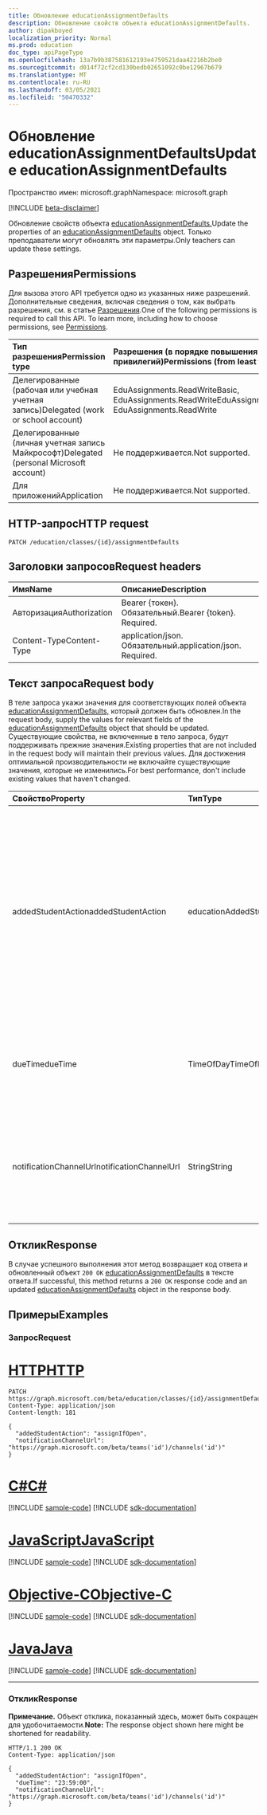 ```yaml
---
title: Обновление educationAssignmentDefaults
description: Обновление свойств объекта educationAssignmentDefaults.
author: dipakboyed
localization_priority: Normal
ms.prod: education
doc_type: apiPageType
ms.openlocfilehash: 13a7b9b387581612193e4759521daa42216b2be0
ms.sourcegitcommit: d014f72cf2cd130bedb02651092c0be12967b679
ms.translationtype: MT
ms.contentlocale: ru-RU
ms.lasthandoff: 03/05/2021
ms.locfileid: "50470332"
---
```

# <a name="update-educationassignmentdefaults"></a><span data-ttu-id="94e5d-103">Обновление educationAssignmentDefaults</span><span class="sxs-lookup"><span data-stu-id="94e5d-103">Update educationAssignmentDefaults</span></span>
<span data-ttu-id="94e5d-104">Пространство имен: microsoft.graph</span><span class="sxs-lookup"><span data-stu-id="94e5d-104">Namespace: microsoft.graph</span></span>

[!INCLUDE [beta-disclaimer](../../includes/beta-disclaimer.md)]

<span data-ttu-id="94e5d-105">Обновление свойств объекта [educationAssignmentDefaults.](../resources/educationassignmentdefaults.md)</span><span class="sxs-lookup"><span data-stu-id="94e5d-105">Update the properties of an [educationAssignmentDefaults](../resources/educationassignmentdefaults.md) object.</span></span> <span data-ttu-id="94e5d-106">Только преподаватели могут обновлять эти параметры.</span><span class="sxs-lookup"><span data-stu-id="94e5d-106">Only teachers can update these settings.</span></span>

## <a name="permissions"></a><span data-ttu-id="94e5d-107">Разрешения</span><span class="sxs-lookup"><span data-stu-id="94e5d-107">Permissions</span></span>
<span data-ttu-id="94e5d-p102">Для вызова этого API требуется одно из указанных ниже разрешений. Дополнительные сведения, включая сведения о том, как выбрать разрешения, см. в статье [Разрешения](/graph/permissions-reference).</span><span class="sxs-lookup"><span data-stu-id="94e5d-p102">One of the following permissions is required to call this API. To learn more, including how to choose permissions, see [Permissions](/graph/permissions-reference).</span></span>

|<span data-ttu-id="94e5d-110">Тип разрешения</span><span class="sxs-lookup"><span data-stu-id="94e5d-110">Permission type</span></span>|<span data-ttu-id="94e5d-111">Разрешения (в порядке повышения привилегий)</span><span class="sxs-lookup"><span data-stu-id="94e5d-111">Permissions (from least to most privileged)</span></span>|
|:---|:---|
|<span data-ttu-id="94e5d-112">Делегированные (рабочая или учебная учетная запись)</span><span class="sxs-lookup"><span data-stu-id="94e5d-112">Delegated (work or school account)</span></span> |  <span data-ttu-id="94e5d-113">EduAssignments.ReadWriteBasic, EduAssignments.ReadWrite</span><span class="sxs-lookup"><span data-stu-id="94e5d-113">EduAssignments.ReadWriteBasic, EduAssignments.ReadWrite</span></span>  |
|<span data-ttu-id="94e5d-114">Делегированные (личная учетная запись Майкрософт)</span><span class="sxs-lookup"><span data-stu-id="94e5d-114">Delegated (personal Microsoft account)</span></span> |  <span data-ttu-id="94e5d-115">Не поддерживается.</span><span class="sxs-lookup"><span data-stu-id="94e5d-115">Not supported.</span></span>  |
|<span data-ttu-id="94e5d-116">Для приложений</span><span class="sxs-lookup"><span data-stu-id="94e5d-116">Application</span></span> | <span data-ttu-id="94e5d-117">Не поддерживается.</span><span class="sxs-lookup"><span data-stu-id="94e5d-117">Not supported.</span></span> |

## <a name="http-request"></a><span data-ttu-id="94e5d-118">HTTP-запрос</span><span class="sxs-lookup"><span data-stu-id="94e5d-118">HTTP request</span></span>

<!-- {
  "blockType": "ignored"
}
-->
``` http
PATCH /education/classes/{id}/assignmentDefaults
```

## <a name="request-headers"></a><span data-ttu-id="94e5d-119">Заголовки запросов</span><span class="sxs-lookup"><span data-stu-id="94e5d-119">Request headers</span></span>
|<span data-ttu-id="94e5d-120">Имя</span><span class="sxs-lookup"><span data-stu-id="94e5d-120">Name</span></span>|<span data-ttu-id="94e5d-121">Описание</span><span class="sxs-lookup"><span data-stu-id="94e5d-121">Description</span></span>|
|:---|:---|
|<span data-ttu-id="94e5d-122">Авторизация</span><span class="sxs-lookup"><span data-stu-id="94e5d-122">Authorization</span></span>|<span data-ttu-id="94e5d-p103">Bearer {токен}. Обязательный.</span><span class="sxs-lookup"><span data-stu-id="94e5d-p103">Bearer {token}. Required.</span></span>|
|<span data-ttu-id="94e5d-125">Content-Type</span><span class="sxs-lookup"><span data-stu-id="94e5d-125">Content-Type</span></span>|<span data-ttu-id="94e5d-p104">application/json. Обязательный.</span><span class="sxs-lookup"><span data-stu-id="94e5d-p104">application/json. Required.</span></span>|

## <a name="request-body"></a><span data-ttu-id="94e5d-128">Текст запроса</span><span class="sxs-lookup"><span data-stu-id="94e5d-128">Request body</span></span>
<span data-ttu-id="94e5d-129">В теле запроса укажи значения для соответствующих полей объекта [educationAssignmentDefaults,](../resources/educationassignmentdefaults.md) который должен быть обновлен.</span><span class="sxs-lookup"><span data-stu-id="94e5d-129">In the request body, supply the values for relevant fields of the [educationAssignmentDefaults](../resources/educationassignmentdefaults.md) object that should be updated.</span></span> <span data-ttu-id="94e5d-130">Существующие свойства, не включенные в тело запроса, будут поддерживать прежние значения.</span><span class="sxs-lookup"><span data-stu-id="94e5d-130">Existing properties that are not included in the request body will maintain their previous values.</span></span> <span data-ttu-id="94e5d-131">Для достижения оптимальной производительности не включайте существующие значения, которые не изменились.</span><span class="sxs-lookup"><span data-stu-id="94e5d-131">For best performance, don't include existing values that haven't changed.</span></span>

|<span data-ttu-id="94e5d-132">Свойство</span><span class="sxs-lookup"><span data-stu-id="94e5d-132">Property</span></span>|<span data-ttu-id="94e5d-133">Тип</span><span class="sxs-lookup"><span data-stu-id="94e5d-133">Type</span></span>|<span data-ttu-id="94e5d-134">Описание</span><span class="sxs-lookup"><span data-stu-id="94e5d-134">Description</span></span>|
|:---|:---|:---|
|<span data-ttu-id="94e5d-135">addedStudentAction</span><span class="sxs-lookup"><span data-stu-id="94e5d-135">addedStudentAction</span></span>|<span data-ttu-id="94e5d-136">educationAddedStudentAction</span><span class="sxs-lookup"><span data-stu-id="94e5d-136">educationAddedStudentAction</span></span>|<span data-ttu-id="94e5d-137">Поведение по умолчанию на уровне класса для обработки учащихся, добавленных после публикации назначения.</span><span class="sxs-lookup"><span data-stu-id="94e5d-137">Class-level default behavior for handling students who are added after the assignment is published.</span></span> <span data-ttu-id="94e5d-138">Возможные значения: `none`, `assignIfOpen`.</span><span class="sxs-lookup"><span data-stu-id="94e5d-138">Possible values are: `none`, `assignIfOpen`.</span></span> <span data-ttu-id="94e5d-139">Значение по умолчанию — `none`.</span><span class="sxs-lookup"><span data-stu-id="94e5d-139">The default value is `none`.</span></span>|
|<span data-ttu-id="94e5d-140">dueTime</span><span class="sxs-lookup"><span data-stu-id="94e5d-140">dueTime</span></span>|<span data-ttu-id="94e5d-141">TimeOfDay</span><span class="sxs-lookup"><span data-stu-id="94e5d-141">TimeOfDay</span></span>|<span data-ttu-id="94e5d-142">Значение по умолчанию класса для должного поля времени.</span><span class="sxs-lookup"><span data-stu-id="94e5d-142">Class-level default value for due time field.</span></span> <span data-ttu-id="94e5d-143">Значение по умолчанию: `23:59:00`.</span><span class="sxs-lookup"><span data-stu-id="94e5d-143">Default value is `23:59:00`</span></span>|
|<span data-ttu-id="94e5d-144">notificationChannelUrl</span><span class="sxs-lookup"><span data-stu-id="94e5d-144">notificationChannelUrl</span></span>|<span data-ttu-id="94e5d-145">String</span><span class="sxs-lookup"><span data-stu-id="94e5d-145">String</span></span>|<span data-ttu-id="94e5d-146">Канал Команд по умолчанию, в который будут отправлены уведомления.</span><span class="sxs-lookup"><span data-stu-id="94e5d-146">Default Teams channel to which notifications will be sent.</span></span> <span data-ttu-id="94e5d-147">Значение по умолчанию: `null`.</span><span class="sxs-lookup"><span data-stu-id="94e5d-147">Default value is `null`.</span></span>|



## <a name="response"></a><span data-ttu-id="94e5d-148">Отклик</span><span class="sxs-lookup"><span data-stu-id="94e5d-148">Response</span></span>

<span data-ttu-id="94e5d-149">В случае успешного выполнения этот метод возвращает код ответа и обновленный объект `200 OK` [educationAssignmentDefaults](../resources/educationassignmentdefaults.md) в тексте ответа.</span><span class="sxs-lookup"><span data-stu-id="94e5d-149">If successful, this method returns a `200 OK` response code and an updated [educationAssignmentDefaults](../resources/educationassignmentdefaults.md) object in the response body.</span></span>

## <a name="examples"></a><span data-ttu-id="94e5d-150">Примеры</span><span class="sxs-lookup"><span data-stu-id="94e5d-150">Examples</span></span>

### <a name="request"></a><span data-ttu-id="94e5d-151">Запрос</span><span class="sxs-lookup"><span data-stu-id="94e5d-151">Request</span></span>

# <a name="http"></a>[<span data-ttu-id="94e5d-152">HTTP</span><span class="sxs-lookup"><span data-stu-id="94e5d-152">HTTP</span></span>](#tab/http)
<!-- {
  "blockType": "request",
  "name": "update_educationassignmentdefaults"
}
-->
``` http
PATCH https://graph.microsoft.com/beta/education/classes/{id}/assignmentDefaults
Content-Type: application/json
Content-length: 181

{
  "addedStudentAction": "assignIfOpen",
  "notificationChannelUrl": "https://graph.microsoft.com/beta/teams('id')/channels('id')"
}
```
# <a name="c"></a>[<span data-ttu-id="94e5d-153">C#</span><span class="sxs-lookup"><span data-stu-id="94e5d-153">C#</span></span>](#tab/csharp)
[!INCLUDE [sample-code](../includes/snippets/csharp/update-educationassignmentdefaults-csharp-snippets.md)]
[!INCLUDE [sdk-documentation](../includes/snippets/snippets-sdk-documentation-link.md)]

# <a name="javascript"></a>[<span data-ttu-id="94e5d-154">JavaScript</span><span class="sxs-lookup"><span data-stu-id="94e5d-154">JavaScript</span></span>](#tab/javascript)
[!INCLUDE [sample-code](../includes/snippets/javascript/update-educationassignmentdefaults-javascript-snippets.md)]
[!INCLUDE [sdk-documentation](../includes/snippets/snippets-sdk-documentation-link.md)]

# <a name="objective-c"></a>[<span data-ttu-id="94e5d-155">Objective-C</span><span class="sxs-lookup"><span data-stu-id="94e5d-155">Objective-C</span></span>](#tab/objc)
[!INCLUDE [sample-code](../includes/snippets/objc/update-educationassignmentdefaults-objc-snippets.md)]
[!INCLUDE [sdk-documentation](../includes/snippets/snippets-sdk-documentation-link.md)]

# <a name="java"></a>[<span data-ttu-id="94e5d-156">Java</span><span class="sxs-lookup"><span data-stu-id="94e5d-156">Java</span></span>](#tab/java)
[!INCLUDE [sample-code](../includes/snippets/java/update-educationassignmentdefaults-java-snippets.md)]
[!INCLUDE [sdk-documentation](../includes/snippets/snippets-sdk-documentation-link.md)]

---



### <a name="response"></a><span data-ttu-id="94e5d-157">Отклик</span><span class="sxs-lookup"><span data-stu-id="94e5d-157">Response</span></span>
<span data-ttu-id="94e5d-158">**Примечание.** Объект отклика, показанный здесь, может быть сокращен для удобочитаемости.</span><span class="sxs-lookup"><span data-stu-id="94e5d-158">**Note:** The response object shown here might be shortened for readability.</span></span>
<!-- {
  "blockType": "response",
  "truncated": true,
  "@odata.type": "microsoft.graph.educationAssignmentDefaults"
}
-->
``` http
HTTP/1.1 200 OK
Content-Type: application/json

{
  "addedStudentAction": "assignIfOpen",
  "dueTime": "23:59:00",
  "notificationChannelUrl": "https://graph.microsoft.com/beta/teams('id')/channels('id')"
}
```

